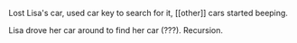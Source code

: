 Lost Lisa's car, used car key to search for it, [[other]] cars started beeping.  
  
Lisa drove her car around to find her car (???). Recursion.